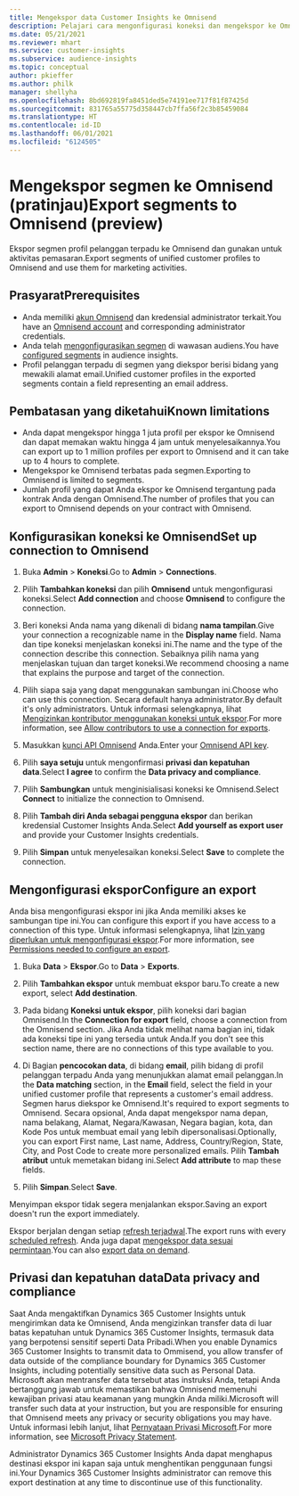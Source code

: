 ```yaml
---
title: Mengekspor data Customer Insights ke Omnisend
description: Pelajari cara mengonfigurasi koneksi dan mengekspor ke Omnisend.
ms.date: 05/21/2021
ms.reviewer: mhart
ms.service: customer-insights
ms.subservice: audience-insights
ms.topic: conceptual
author: pkieffer
ms.author: philk
manager: shellyha
ms.openlocfilehash: 8bd692819fa8451ded5e74191ee717f81f87425d
ms.sourcegitcommit: 831765a55775d358447cb7ffa56f2c3b85459084
ms.translationtype: HT
ms.contentlocale: id-ID
ms.lasthandoff: 06/01/2021
ms.locfileid: "6124505"
---
```

# <a name="export-segments-to-omnisend-preview"></a><span data-ttu-id="02c98-103">Mengekspor segmen ke Omnisend (pratinjau)</span><span class="sxs-lookup"><span data-stu-id="02c98-103">Export segments to Omnisend (preview)</span></span>

<span data-ttu-id="02c98-104">Ekspor segmen profil pelanggan terpadu ke Omnisend dan gunakan untuk aktivitas pemasaran.</span><span class="sxs-lookup"><span data-stu-id="02c98-104">Export segments of unified customer profiles to Omnisend and use them for marketing activities.</span></span>

## <a name="prerequisites"></a><span data-ttu-id="02c98-105">Prasyarat</span><span class="sxs-lookup"><span data-stu-id="02c98-105">Prerequisites</span></span>

-   <span data-ttu-id="02c98-106">Anda memiliki [akun Omnisend](https://www.omnisend.com/) dan kredensial administrator terkait.</span><span class="sxs-lookup"><span data-stu-id="02c98-106">You have an [Omnisend account](https://www.omnisend.com/) and corresponding administrator credentials.</span></span>
-   <span data-ttu-id="02c98-107">Anda telah [mengonfigurasikan segmen](segments.md) di wawasan audiens.</span><span class="sxs-lookup"><span data-stu-id="02c98-107">You have [configured segments](segments.md) in audience insights.</span></span>
-   <span data-ttu-id="02c98-108">Profil pelanggan terpadu di segmen yang diekspor berisi bidang yang mewakili alamat email.</span><span class="sxs-lookup"><span data-stu-id="02c98-108">Unified customer profiles in the exported segments contain a field representing an email address.</span></span>

## <a name="known-limitations"></a><span data-ttu-id="02c98-109">Pembatasan yang diketahui</span><span class="sxs-lookup"><span data-stu-id="02c98-109">Known limitations</span></span>

- <span data-ttu-id="02c98-110">Anda dapat mengekspor hingga 1 juta profil per ekspor ke Omnisend dan dapat memakan waktu hingga 4 jam untuk menyelesaikannya.</span><span class="sxs-lookup"><span data-stu-id="02c98-110">You can export up to 1 million profiles per export to Omnisend and it can take up to 4 hours to complete.</span></span>
- <span data-ttu-id="02c98-111">Mengekspor ke Omnisend terbatas pada segmen.</span><span class="sxs-lookup"><span data-stu-id="02c98-111">Exporting to Omnisend is limited to segments.</span></span>
- <span data-ttu-id="02c98-112">Jumlah profil yang dapat Anda ekspor ke Omnisend tergantung pada kontrak Anda dengan Omnisend.</span><span class="sxs-lookup"><span data-stu-id="02c98-112">The number of profiles that you can export to Omnisend depends on your contract with Omnisend.</span></span>

## <a name="set-up-connection-to-omnisend"></a><span data-ttu-id="02c98-113">Konfigurasikan koneksi ke Omnisend</span><span class="sxs-lookup"><span data-stu-id="02c98-113">Set up connection to Omnisend</span></span>

1. <span data-ttu-id="02c98-114">Buka **Admin** > **Koneksi**.</span><span class="sxs-lookup"><span data-stu-id="02c98-114">Go to **Admin** > **Connections**.</span></span>

1. <span data-ttu-id="02c98-115">Pilih **Tambahkan koneksi** dan pilih **Omnisend** untuk mengonfigurasi koneksi.</span><span class="sxs-lookup"><span data-stu-id="02c98-115">Select **Add connection** and choose **Omnisend** to configure the connection.</span></span>

1. <span data-ttu-id="02c98-116">Beri koneksi Anda nama yang dikenali di bidang **nama tampilan**.</span><span class="sxs-lookup"><span data-stu-id="02c98-116">Give your connection a recognizable name in the **Display name** field.</span></span> <span data-ttu-id="02c98-117">Nama dan tipe koneksi menjelaskan koneksi ini.</span><span class="sxs-lookup"><span data-stu-id="02c98-117">The name and the type of the connection describe this connection.</span></span> <span data-ttu-id="02c98-118">Sebaiknya pilih nama yang menjelaskan tujuan dan target koneksi.</span><span class="sxs-lookup"><span data-stu-id="02c98-118">We recommend choosing a name that explains the purpose and target of the connection.</span></span>

1. <span data-ttu-id="02c98-119">Pilih siapa saja yang dapat menggunakan sambungan ini.</span><span class="sxs-lookup"><span data-stu-id="02c98-119">Choose who can use this connection.</span></span> <span data-ttu-id="02c98-120">Secara default hanya administrator.</span><span class="sxs-lookup"><span data-stu-id="02c98-120">By default it's only administrators.</span></span> <span data-ttu-id="02c98-121">Untuk informasi selengkapnya, lihat [Mengizinkan kontributor menggunakan koneksi untuk ekspor](connections.md#allow-contributors-to-use-a-connection-for-exports).</span><span class="sxs-lookup"><span data-stu-id="02c98-121">For more information, see [Allow contributors to use a connection for exports](connections.md#allow-contributors-to-use-a-connection-for-exports).</span></span>

1. <span data-ttu-id="02c98-122">Masukkan [kunci API Omnisend](https://support.omnisend.com/en/articles/1061890-generating-api-key) Anda.</span><span class="sxs-lookup"><span data-stu-id="02c98-122">Enter your [Omnisend API key](https://support.omnisend.com/en/articles/1061890-generating-api-key).</span></span>

1. <span data-ttu-id="02c98-123">Pilih **saya setuju** untuk mengonfirmasi **privasi dan kepatuhan data**.</span><span class="sxs-lookup"><span data-stu-id="02c98-123">Select **I agree** to confirm the **Data privacy and compliance**.</span></span>

1. <span data-ttu-id="02c98-124">Pilih **Sambungkan** untuk menginisialisasi koneksi ke Omnisend.</span><span class="sxs-lookup"><span data-stu-id="02c98-124">Select **Connect** to initialize the connection to Omnisend.</span></span>

1. <span data-ttu-id="02c98-125">Pilih **Tambah diri Anda sebagai pengguna ekspor** dan berikan kredensial Customer Insights Anda.</span><span class="sxs-lookup"><span data-stu-id="02c98-125">Select **Add yourself as export user** and provide your Customer Insights credentials.</span></span>

1. <span data-ttu-id="02c98-126">Pilih **Simpan** untuk menyelesaikan koneksi.</span><span class="sxs-lookup"><span data-stu-id="02c98-126">Select **Save** to complete the connection.</span></span>

## <a name="configure-an-export"></a><span data-ttu-id="02c98-127">Mengonfigurasi ekspor</span><span class="sxs-lookup"><span data-stu-id="02c98-127">Configure an export</span></span>

<span data-ttu-id="02c98-128">Anda bisa mengonfigurasi ekspor ini jika Anda memiliki akses ke sambungan tipe ini.</span><span class="sxs-lookup"><span data-stu-id="02c98-128">You can configure this export if you have access to a connection of this type.</span></span> <span data-ttu-id="02c98-129">Untuk informasi selengkapnya, lihat [Izin yang diperlukan untuk mengonfigurasi ekspor](export-destinations.md#set-up-a-new-export).</span><span class="sxs-lookup"><span data-stu-id="02c98-129">For more information, see [Permissions needed to configure an export](export-destinations.md#set-up-a-new-export).</span></span>

1. <span data-ttu-id="02c98-130">Buka **Data** > **Ekspor**.</span><span class="sxs-lookup"><span data-stu-id="02c98-130">Go to **Data** > **Exports**.</span></span>

1. <span data-ttu-id="02c98-131">Pilih **Tambahkan ekspor** untuk membuat ekspor baru.</span><span class="sxs-lookup"><span data-stu-id="02c98-131">To create a new export, select **Add destination**.</span></span>

1. <span data-ttu-id="02c98-132">Pada bidang **Koneksi untuk ekspor**, pilih koneksi dari bagian Omnisend.</span><span class="sxs-lookup"><span data-stu-id="02c98-132">In the **Connection for export** field, choose a connection from the Omnisend section.</span></span> <span data-ttu-id="02c98-133">Jika Anda tidak melihat nama bagian ini, tidak ada koneksi tipe ini yang tersedia untuk Anda.</span><span class="sxs-lookup"><span data-stu-id="02c98-133">If you don't see this section name, there are no connections of this type available to you.</span></span>

1. <span data-ttu-id="02c98-134">Di Bagian **pencocokan data**, di bidang **email**, pilih bidang di profil pelanggan terpadu Anda yang menunjukkan alamat email pelanggan.</span><span class="sxs-lookup"><span data-stu-id="02c98-134">In the **Data matching** section, in the **Email** field, select the field in your unified customer profile that represents a customer's email address.</span></span> <span data-ttu-id="02c98-135">Segmen harus diekspor ke Omnisend.</span><span class="sxs-lookup"><span data-stu-id="02c98-135">It's required to export segments to Omnisend.</span></span> <span data-ttu-id="02c98-136">Secara opsional, Anda dapat mengekspor nama depan, nama belakang, Alamat, Negara/Kawasan, Negara bagian, kota, dan Kode Pos untuk membuat email yang lebih dipersonalisasi.</span><span class="sxs-lookup"><span data-stu-id="02c98-136">Optionally, you can export First name, Last name, Address, Country/Region, State, City, and Post Code to create more personalized emails.</span></span> <span data-ttu-id="02c98-137">Pilih **Tambah atribut** untuk memetakan bidang ini.</span><span class="sxs-lookup"><span data-stu-id="02c98-137">Select **Add attribute** to map these fields.</span></span>

1. <span data-ttu-id="02c98-138">Pilih **Simpan**.</span><span class="sxs-lookup"><span data-stu-id="02c98-138">Select **Save**.</span></span>

<span data-ttu-id="02c98-139">Menyimpan ekspor tidak segera menjalankan ekspor.</span><span class="sxs-lookup"><span data-stu-id="02c98-139">Saving an export doesn't run the export immediately.</span></span>

<span data-ttu-id="02c98-140">Ekspor berjalan dengan setiap [refresh terjadwal](system.md#schedule-tab).</span><span class="sxs-lookup"><span data-stu-id="02c98-140">The export runs with every [scheduled refresh](system.md#schedule-tab).</span></span> <span data-ttu-id="02c98-141">Anda juga dapat [mengekspor data sesuai permintaan](export-destinations.md#run-exports-on-demand).</span><span class="sxs-lookup"><span data-stu-id="02c98-141">You can also [export data on demand](export-destinations.md#run-exports-on-demand).</span></span> 


## <a name="data-privacy-and-compliance"></a><span data-ttu-id="02c98-142">Privasi dan kepatuhan data</span><span class="sxs-lookup"><span data-stu-id="02c98-142">Data privacy and compliance</span></span>

<span data-ttu-id="02c98-143">Saat Anda mengaktifkan Dynamics 365 Customer Insights untuk mengirimkan data ke Omnisend, Anda mengizinkan transfer data di luar batas kepatuhan untuk Dynamics 365 Customer Insights, termasuk data yang berpotensi sensitif seperti Data Pribadi.</span><span class="sxs-lookup"><span data-stu-id="02c98-143">When you enable Dynamics 365 Customer Insights to transmit data to Ommisend, you allow transfer of data outside of the compliance boundary for Dynamics 365 Customer Insights, including potentially sensitive data such as Personal Data.</span></span> <span data-ttu-id="02c98-144">Microsoft akan mentransfer data tersebut atas instruksi Anda, tetapi Anda bertanggung jawab untuk memastikan bahwa Omnisend memenuhi kewajiban privasi atau keamanan yang mungkin Anda miliki.</span><span class="sxs-lookup"><span data-stu-id="02c98-144">Microsoft will transfer such data at your instruction, but you are responsible for ensuring that Omnisend meets any privacy or security obligations you may have.</span></span> <span data-ttu-id="02c98-145">Untuk informasi lebih lanjut, lihat [Pernyataan Privasi Microsoft](https://go.microsoft.com/fwlink/?linkid=396732).</span><span class="sxs-lookup"><span data-stu-id="02c98-145">For more information, see [Microsoft Privacy Statement](https://go.microsoft.com/fwlink/?linkid=396732).</span></span>

<span data-ttu-id="02c98-146">Administrator Dynamics 365 Customer Insights Anda dapat menghapus destinasi ekspor ini kapan saja untuk menghentikan penggunaan fungsi ini.</span><span class="sxs-lookup"><span data-stu-id="02c98-146">Your Dynamics 365 Customer Insights administrator can remove this export destination at any time to discontinue use of this functionality.</span></span>
